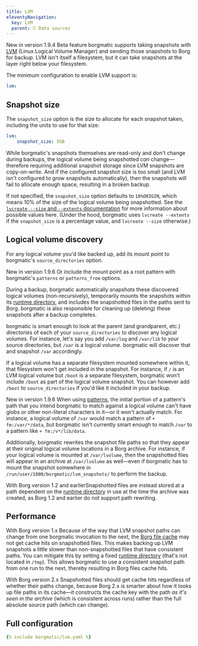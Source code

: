```yaml
---
title: LVM
eleventyNavigation:
  key: LVM
  parent: 🗄️ Data sources
---
```

<span class="minilink minilink-addedin">New in version 1.9.4</span> <span
class="minilink minilink-addedin">Beta feature</span> borgmatic supports
taking snapshots with [LVM](https://sourceware.org/lvm2/) (Linux Logical
Volume Manager) and sending those snapshots to Borg for backup. LVM isn't
itself a filesystem, but it can take snapshots at the layer right below your
filesystem.

The minimum configuration to enable LVM support is:

```yaml
lvm:
```

## Snapshot size

The `snapshot_size` option is the size to allocate for each snapshot taken,
including the units to use for that size:

```yaml
lvm:
    snapshot_size: 5GB
```

While borgmatic's snapshots themselves are read-only and don't change during
backups, the logical volume being snapshotted *can* change—therefore requiring
additional snapshot storage since LVM snapshots are copy-on-write. And if the
configured snapshot size is too small (and LVM isn't configured to grow
snapshots automatically), then the snapshots will fail to allocate enough space,
resulting in a broken backup.

If not specified, the `snapshot_size` option defaults to `10%ORIGIN`, which
means 10% of the size of the logical volume being snapshotted. See the
[`lvcreate --size` and `--extents`
documentation](https://www.man7.org/linux/man-pages/man8/lvcreate.8.html) for
more information about possible values here. (Under the hood, borgmatic uses
`lvcreate --extents` if the `snapshot_size` is a percentage value, and `lvcreate
--size` otherwise.)


## Logical volume discovery

For any logical volume you'd like backed up, add its mount point to
borgmatic's `source_directories` option.

<span class="minilink minilink-addedin">New in version 1.9.6</span> Or include
the mount point as a root pattern with borgmatic's `patterns` or `patterns_from`
options.

During a backup, borgmatic automatically snapshots these discovered logical volumes
(non-recursively), temporarily mounts the snapshots within its [runtime
directory](https://torsion.org/borgmatic/reference/configuration/runtime-directory/), and
includes the snapshotted files in the paths sent to Borg. borgmatic is also responsible for cleaning
up (deleting) these snapshots after a backup completes.

borgmatic is smart enough to look at the parent (and grandparent, etc.)
directories of each of your `source_directories` to discover any logical
volumes. For instance, let's say you add `/var/log` and `/var/lib` to your
source directories, but `/var` is a logical volume. borgmatic will discover
that and snapshot `/var` accordingly.

If a logical volume has a separate filesystem mounted somewhere within it, that
filesystem won't get included in the snapshot. For instance, if `/` is an LVM
logical volume but `/boot` is a separate filesystem, borgmatic won't include
`/boot` as part of the logical volume snapshot. You can however add `/boot` to
`source_directories` if you'd like it included in your backup.

<span class="minilink minilink-addedin">New in version 1.9.6</span> When using
[patterns](https://borgbackup.readthedocs.io/en/stable/usage/help.html#borg-help-patterns),
the initial portion of a pattern's path that you intend borgmatic to match
against a logical volume can't have globs or other non-literal characters in
it—or it won't actually match. For instance, a logical volume of `/var` would
match a pattern of `+ fm:/var/*/data`, but borgmatic isn't currently smart
enough to match `/var` to a pattern like `+ fm:/v*/lib/data`.

Additionally, borgmatic rewrites the snapshot file paths so that they appear
at their original logical volume locations in a Borg archive. For instance, if
your logical volume is mounted at `/var/lvolume`, then the snapshotted files
will appear in an archive at `/var/lvolume` as well—even if borgmatic has to
mount the snapshot somewhere in `/run/user/1000/borgmatic/lvm_snapshots/` to
perform the backup.

<span class="minilink minilink-addedin">With Borg version 1.2 and
earlier</span>Snapshotted files are instead stored at a path dependent on the
[runtime
directory](https://torsion.org/borgmatic/reference/configuration/runtime-directory/)
in use at the time the archive was created, as Borg 1.2 and earlier do not
support path rewriting.


## Performance

<span class="minilink minilink-addedin">With Borg version 1.x</span> Because of
the way that LVM snapshot paths can change from one borgmatic invocation to the
next, the [Borg file
cache](https://borgbackup.readthedocs.io/en/stable/internals/data-structures.html#cache)
may not get cache hits on snapshotted files. This makes backing up LVM snapshots
a little slower than non-snapshotted files that have consistent paths. You can
mitigate this by setting a fixed [runtime
directory](https://torsion.org/borgmatic/reference/configuration/runtime-directory/)
(that's not located in `/tmp`). This allows borgmatic to use a consistent
snapshot path from one run to the next, thereby resulting in Borg files cache
hits.

<span class="minilink minilink-addedin">With Borg version 2.x</span> Snapshotted
files should get cache hits regardless of whether their paths change, because
Borg 2.x is smarter about how it looks up file paths in its cache—it constructs
the cache key with the path *as it's seen in the archive* (which is consistent
across runs) rather than the full absolute source path (which can change).


## Full configuration

```yaml
{% include borgmatic/lvm.yaml %}
```
